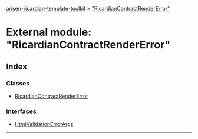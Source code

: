 [arisen-ricardian-template-toolkit](../README.md) > ["RicardianContractRenderError"](../modules/_ricardiancontractrendererror_.md)

# External module: "RicardianContractRenderError"

## Index

### Classes

* [RicardianContractRenderError](../classes/_ricardiancontractrendererror_.ricardiancontractrendererror.md)

### Interfaces

* [HtmlValidationErrorArgs](../interfaces/_ricardiancontractrendererror_.htmlvalidationerrorargs.md)

---

